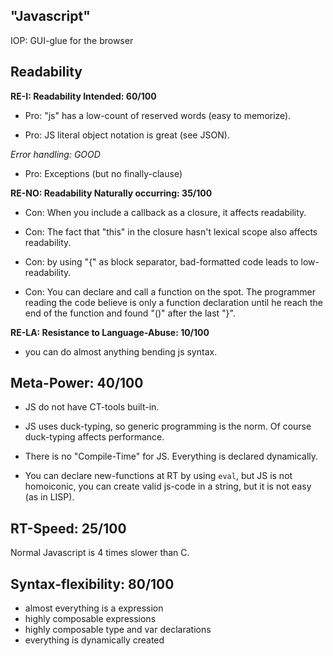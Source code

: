 "Javascript"
---------

IOP: GUI-glue for the browser

Readability
-----------

**RE-I: Readability Intended: 60/100**

* Pro: "js" has a low-count of reserved words (easy to memorize).

* Pro: JS literal object notation is great (see JSON).

*Error handling: GOOD*

* Pro: Exceptions (but no finally-clause)

**RE-NO: Readability Naturally occurring: 35/100**

* Con: When you include a callback as a closure, it affects readability.

* Con: The fact that "this" in the closure hasn't lexical scope also affects readability.

* Con: by using "{" as block separator, bad-formatted code leads to low-readability.

* Con: You can declare and call a function on the spot. The programmer reading the code believe is only a function declaration until he reach the end of the function and found "()" after the last "}".

**RE-LA: Resistance to Language-Abuse: 10/100**

* you can do almost anything bending js syntax.

Meta-Power:  40/100
---------

* JS do not have CT-tools built-in.

* JS uses duck-typing, so generic programming is the norm. Of course duck-typing affects performance.

* There is no "Compile-Time" for JS. Everything is declared dynamically. 

* You can declare new-functions at RT by using `eval`, but JS is not homoiconic, you can create valid js-code in a string, but it is not easy (as in LISP).

RT-Speed: 25/100 
----------------

Normal Javascript is 4 times slower than C.

Syntax-flexibility: 80/100
--------------------------

* almost everything is a expression
* highly composable expressions
* highly composable type and var declarations
* everything is dynamically created
